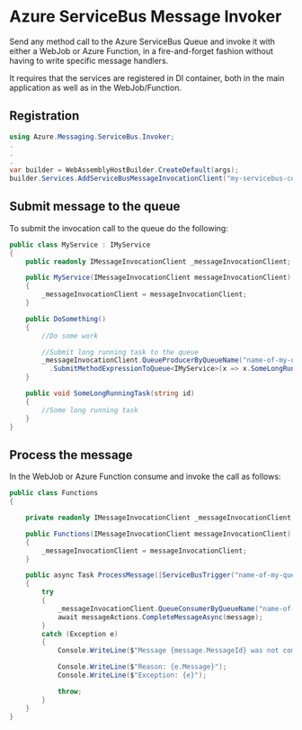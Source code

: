 # Azure ServiceBus Message Invoker

Send any method call to the Azure ServiceBus Queue and invoke it with either a WebJob or Azure Function, in a fire-and-forget fashion without having to write specific message handlers. 

It requires that the services are registered in DI container, both in the main application as well as in the WebJob/Function.

## Registration

```c#
using Azure.Messaging.ServiceBus.Invoker;
.
.
.
var builder = WebAssemblyHostBuilder.CreateDefault(args);
builder.Services.AddServiceBusMessageInvocationClient("my-servicebus-connection-string");

```

## Submit message to the queue

To submit the invocation call to the queue do the following:

```c#
public class MyService : IMyService
{
    public readonly IMessageInvocationClient _messageInvocationClient;

    public MyService(IMessageInvocationClient messageInvocationClient)
    {
        _messageInvocationClient = messageInvocationClient;
    }

    public DoSomething()
    {
        //Do some work

        //Submit long running task to the queue
        _messageInvocationClient.QueueProducerByQueueName("name-of-my-queue")
          .SubmitMethodExpressionToQueue<IMyService>(x => x.SomeLongRunningTask("some-id", "some-id-tag"));
    }

    public void SomeLongRunningTask(string id)
    {
        //Some long running task
    }
}
```

## Process the message
In the WebJob or Azure Function consume and invoke the call as follows:

```c#
public class Functions
{

    private readonly IMessageInvocationClient _messageInvocationClient;        

    public Functions(IMessageInvocationClient messageInvocationClient)
    {
        _messageInvocationClient = messageInvocationClient;            
    }

    public async Task ProcessMessage([ServiceBusTrigger("name-of-my-queue")] ServiceBusReceivedMessage message, ServiceBusMessageActions messageActions)
    {
        try
        {
            _messageInvocationClient.QueueConsumerByQueueName("name-of-my-queue").ProcessMethodInvocation(message);
            await messageActions.CompleteMessageAsync(message);
        }
        catch (Exception e)
        {
            Console.WriteLine($"Message {message.MessageId} was not completed");

            Console.WriteLine($"Reason: {e.Message}");
            Console.WriteLine($"Exception: {e}");

            throw;
        }
    }
}
```

